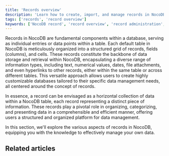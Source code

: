 ```yaml
---
title: 'Records overview'
description: 'Learn how to create, import, and manage records in NocoDB.'
tags: ['records', 'record overview']
keywords: ['NocoDB record', 'record overview', 'record administration', 'record organization']
---
```


Records in NocoDB are fundamental components within a database, serving as individual entries or data points within a table. Each default table in NocoDB is meticulously organized into a structured grid of records, fields (columns), and cells. These records constitute the backbone of data storage and retrieval within NocoDB, encapsulating a diverse range of information types, including text, numerical values, dates, file attachments, and even hyperlinks to other records, either within the same table or across different tables. This versatile approach allows users to create highly customizable databases tailored to their specific data management needs, all centered around the concept of records.

In essence, a record can be envisaged as a horizontal collection of data within a NocoDB table, each record representing a distinct piece of information. These records play a pivotal role in organizing, categorizing, and presenting data in a comprehensible and efficient manner, offering users a structured and organized platform for data management. 

In this section, we'll explore the various aspects of records in NocoDB, equipping you with the knowledge to effectively manage your own data.

## Related articles

